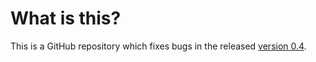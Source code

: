 # What is this?

This is a GitHub repository which fixes bugs in the released [version 0.4](https://code.google.com/p/airmac/downloads/list).

